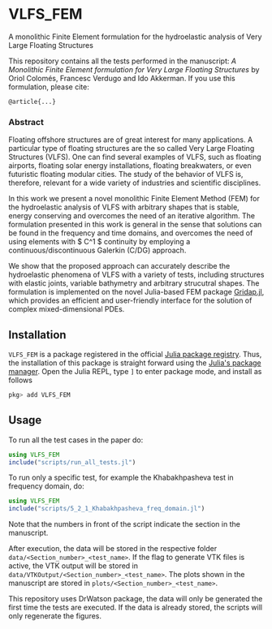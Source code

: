 # VLFS_FEM
A monolithic Finite Element formulation for the hydroelastic analysis of Very Large Floating Structures

This repository contains all the tests performed in the manuscript:
*A Monolithic Finite Element formulation for Very Large Floating Structures* by Oriol Colomés, Francesc Verdugo and Ido Akkerman. If you use this formulation, please cite:
```
@article{...}
```
### Abstract
Floating offshore structures are of great interest for many applications. A particular type of floating structures are the so called Very Large Floating Structures (VLFS). One can find several examples of VLFS, such as floating airports, floating solar energy installations, floating breakwaters, or even futuristic floating modular cities. The study of the behavior of VLFS is, therefore, relevant for a wide variety of industries and scientific disciplines.

In this work we present a novel monolithic Finite Element Method (FEM) for the hydroelastic analysis of VLFS with arbitrary shapes that is stable, energy conserving and overcomes the need of an iterative algorithm. The formulation presented in this work is general in the sense that solutions can be found in the frequency and time domains, and overcomes the need of using elements with $ C^1 $ continuity by employing a continuous/discontinuous Galerkin (C/DG) approach. 

We show that the proposed approach can accurately describe the hydroelastic phenomena of VLFS with a variety of tests, including structures with elastic joints, variable bathymetry and arbitrary strucutral shapes. The formulation is implemented on the novel Julia-based FEM package [Gridap.jl](https://github.com/gridap/Gridap.jl), which provides an efficient and user-friendly interface for the solution of complex mixed-dimensional PDEs.

## Installation
`VLFS_FEM` is a package registered in the official [Julia package registry](https://github.com/JuliaRegistries/General).  Thus, the installation of this package is straight forward using the [Julia's package manager](https://julialang.github.io/Pkg.jl/v1/). Open the Julia REPL, type `]` to enter package mode, and install as follows
```julia
pkg> add VLFS_FEM
```

## Usage
To run all the test cases in the paper do:
```julia
using VLFS_FEM
include("scripts/run_all_tests.jl")
```

To run only a specific test, for example the Khabakhpasheva test in frequency domain, do:
```julia
using VLFS_FEM
include("scripts/5_2_1_Khabakhpasheva_freq_domain.jl")
```
Note that the numbers in front of the script indicate the section in the manuscript.

After execution, the data will be stored in the respective folder `data/<Section_number>_<test_name>`. If the flag to generate VTK files is active, the VTK output will be stored in `data/VTKOutput/<Section_number>_<test_name>`. The plots shown in the manuscript are stored in `plots/<Section_number>_<test_name>`.

This repository uses DrWatson package, the data will only be generated the first time the tests are executed. If the data is already stored, the scripts will only regenerate the figures.